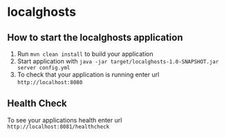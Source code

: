 # localghosts

How to start the localghosts application
---

1. Run `mvn clean install` to build your application
2. Start application with `java -jar target/localghosts-1.0-SNAPSHOT.jar server config.yml`
3. To check that your application is running enter url `http://localhost:8080`

Health Check
---

To see your applications health enter url `http://localhost:8081/healthcheck`
